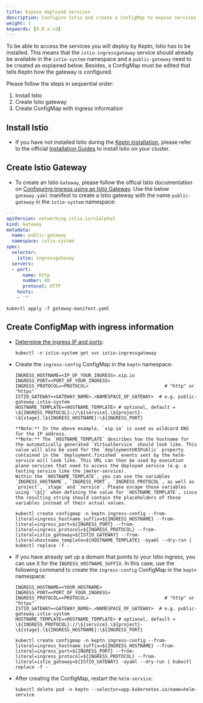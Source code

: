 ```yaml
---
title: Expose deployed services
description: Configure Istio and create a ConfigMap to expose services deployed by Keptn. 
weight: 1
keywords: [0.8.x-cd]
---
```


To be able to access the services you will deploy by Keptn, Istio has to be installed. This means that the `istio-ingressgateway` service should already be available in the `istio-system` namespace and a `public-gateway` need to be created as explained below. Besides, a ConfigMap must be edited that tells Keptn how the gateway is configured. 

Please follow the steps in sequential order:

1. Install Istio
1. Create Istio gateway
1. Create ConfigMap with ingress information 

## Install Istio 

* If you have not installed Istio during the [Keptn installation](../../operate/install/#3-install-ingress-controller-and-apply-an-ingress-object), please refer to the official [Installation Guides](https://istio.io/latest/docs/setup/install/) to install Istio on your cluster.

## Create Istio Gateway

* To create an Istio `Gateway`, please follow the offical Istio documentation on [Configuring Ingress using an Istio Gateway](https://istio.io/latest/docs/tasks/traffic-management/ingress/ingress-control/#configuring-ingress-using-an-istio-gateway). Use the below `gateway.yaml` manifest to create a Istio gateway with the name `public-gateway` in the `istio-system` namespace:

```yaml
---
apiVersion: networking.istio.io/v1alpha3
kind: Gateway
metadata:
  name: public-gateway
  namespace: istio-system
spec:
  selector:
    istio: ingressgateway
  servers:
  - port:
      name: http
      number: 80
      protocol: HTTP
    hosts:
    - '*'
```

```console
kubectl apply -f gateway-manifest.yaml
```

## Create ConfigMap with ingress information

* [Determine the ingress IP and ports](https://istio.io/latest/docs/tasks/traffic-management/ingress/ingress-control/#determining-the-ingress-ip-and-ports):

    ```console
    kubectl -n istio-system get svc istio-ingressgateway
    ```

* Create the `ingress-config` ConfigMap in the `keptn` namespace:

    ```
    INGRESS_HOSTNAME=<IP_OF_YOUR_INGRESS>.xip.io
    INGRESS_PORT=<PORT_OF_YOUR_INGRESS> 
    INGRESS_PROTOCOL=<PROTOCOL>                            # "http" or "https"
    ISTIO_GATEWAY=<GATEWAY_NAME>.<NAMESPACE_OF_GATEWAY>  # e.g. public-gateway.istio-system
    HOSTNAME_TEMPLATE=<HOSTNAME_TEMPLATE> # optional, default = \${INGRESS_PROTOCOL}://\${service}.\${project}-\${stage}.\${INGRESS_HOSTNAME}:\${INGRESS_PORT}
    ```

      **Note:** In the above example, `xip.io` is used as wildcard DNS for the IP address.
      **Note:** The `HOSTNAME_TEMPLATE` describes how the hostname for the automatically generated `VirtualService` should look like. This value will also be used for the `deploymentURIPublic` property contained in the `deployment.finished` events sent by the helm-service will look like. This URL can then be used by execution plane services that need to access the deployed service (e.g. a testing service like the jmeter-service).
      Within the `HOSTNAME_TEMPLATE`, you can use the variables `INGRESS_HOSTNAME`, `INGRESS_PORT`, `INGRESS_PROTOCOL`, as well as `project`, `stage` and `service`. Please escape those variables using `\${}` when defining the value for `HOSTNAME_TEMPLATE`, since the resulting string should contain the placeholders of those variables instead of their actual values.

    ```console
    kubectl create configmap -n keptn ingress-config --from-literal=ingress_hostname_suffix=${INGRESS_HOSTNAME} --from-literal=ingress_port=${INGRESS_PORT} --from-literal=ingress_protocol=${INGRESS_PROTOCOL} --from-literal=istio_gateway=${ISTIO_GATEWAY} --from-literal=hostname_template=${HOSTNAME_TEMPLATE} -oyaml --dry-run | kubectl replace -f -
    ```

* If you have already set up a domain that points to your Istio ingress, you can use it for the `INGRESS_HOSTNAME_SUFFIX`. In this case, use the following command to create the `ingress-config` ConfigMap in the `keptn` namespace:

    ```
    INGRESS_HOSTNAME=<YOUR_HOSTNAME>
    INGRESS_PORT=<PORT_OF_YOUR_INGRESS> 
    INGRESS_PROTOCOL=<PROTOCOL>                            # "http" or "https"
    ISTIO_GATEWAY=<GATEWAY_NAME>.<NAMESPACE_OF_GATEWAY>  # e.g. public-gateway.istio-system
    HOSTNAME_TEMPLATE=<HOSTNAME_TEMPLATE> # optional, default = \${INGRESS_PROTOCOL}://\${service}.\${project}-\${stage}.\${INGRESS_HOSTNAME}:\${INGRESS_PORT}
    ```
    
    ```console
    kubectl create configmap -n keptn ingress-config --from-literal=ingress_hostname_suffix=${INGRESS_HOSTNAME} --from-literal=ingress_port=${INGRESS_PORT} --from-literal=ingress_protocol=${INGRESS_PROTOCOL} --from-literal=istio_gateway=${ISTIO_GATEWAY} -oyaml --dry-run | kubectl replace -f -
    ```

* After creating the ConfigMap, restart the `helm-service`:

    ```
    kubectl delete pod -n keptn --selector=app.kubernetes.io/name=helm-service
    ```
